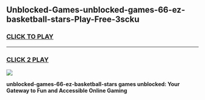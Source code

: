 
## Unblocked-Games-unblocked-games-66-ez-basketball-stars-Play-Free-3scku
<h3>
<a href="https://premium76.site?title=unblocked-games-66-ez-basketball-stars&ref=17A">CLICK TO PLAY</a></h3>
<hr>

<h3>
<a href="https://premium76.site?title=unblocked-games-66-ez-basketball-stars&ref=17A">CLICK 2 PLAY</a>
  
</h3>

<a href="https://premium76.site?title=unblocked-games-66-ez-basketball-stars&ref=17A"><img src="https://clearcache.store/games.png"></a>


**unblocked-games-66-ez-basketball-stars games unblocked: Your Gateway to Fun and Accessible Online Gaming**
